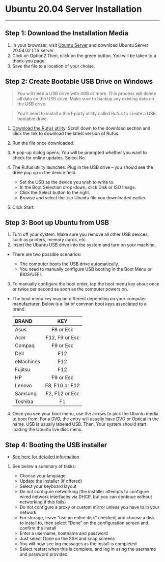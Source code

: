 # Ubuntu 20.04 Server Installation 

------------------------------------------------------

##  Step 1: Download the Installation Media 

1. In your brownser, visit [Ubuntu Server](https://ubuntu.com/download/server) and download Ubuntu Server 20.04.02 LTS server 
2. Click on Option2.Then, click on the green button. You will be taken to a thank-you page.
3. Save the file to a location of your choise.

## Step 2: Create Bootable USB Drive on Windows

> You will need a USB drive with 4GB or more. This process will delete all data on the USB drive. Make sure to backup any existing data on the USB drive.

> You’ll need to install a third-party utility called Rufus to create a USB bootable drive.

1. [Download the Rufus utility](https://rufus.ie/en/). Scroll down to the download section and click the link to download the latest version of Rufus.
2. Run the file once downloaded.
3. A pop-up dialog opens. You will be prompted whether you want to check for online updates. Select No.
4. The Rufus utility launches. Plug in the USB drive – you should see the drive pop up in the device field.
    
    + Set the USB as the device you wish to write to.
    + In the Boot Selection drop-down, click Disk or ISO Image.
    + Click the Select button to the right.
    + Browse and select the .iso Ubuntu file you downloaded earlier.

5. Click Start.

## Step 3:  Boot up Ubuntu from USB

1. Turn off your system. Make sure you remove all other USB devices, such as printers, memory cards, etc.
2. Insert the Ubuntu USB drive into the system and turn on your machine.

* There are two possible scenarios:

    + The computer boots the USB drive automatically.
    + You need to manually configure USB booting in the Boot Menu or BIOS/UEFI.

3.  To manually configure the boot order, tap the boot menu key about once or twice per second as soon as the computer powers on.

* The boot menu key may be different depending on your computer manufacturer. Below is a list of common boot keys associated to a brand:

    | BRAND     |   KEY             |
    | :-------- | :---------------: | 
    |Asus       |	F8 or Esc       |
    |Acer       |	F12, F9 or Esc  |
    |Compaq     |	F9 or Esc       |
    |Dell       |	F12             |
    |eMachines  |	F12             |
    |Fujitsu    |	F12             |
    |HP         |	F9 or Esc       |
    |Lenovo     |	F8, F10 or F12  |
    |Samsung    |	F2, F12 or Esc  |
    |Toshiba    |	F1              |

4. Once you see your boot menu, use the arrows to pick the Ubuntu media to boot from. For a DVD, the entry will usually have DVD or Optical in the name. USB is usually labeled USB. Then, Your system should start loading the Ubuntu live disc menu.

## Step 4: Booting the USB installer

* [See here for detailed information](https://ubuntu.com/server/docs/install/step-by-step)

1. See below a summary of tasks:
    
    + Choose your language
    + Update the installer (if offered)
    + Select your keyboard layout
    + Do not configure networking (the installer attempts to configure wired network interfaces via DHCP, but you can continue without networking if this fails)
    + Do not configure a proxy or custom mirror unless you have to in your network
    + For storage, leave “use an entire disk” checked, and choose a disk to install to, then select “Done” on the configuration screen and confirm the install
    + Enter a username, hostname and password
    + Just select Done on the SSH and snap screens
    + You will now see log messages as the install is completed
    + Select restart when this is complete, and log in using the username and password provided




